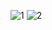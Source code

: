 ![1](https://user-images.githubusercontent.com/94215644/143451097-4521829a-f481-44a8-a07d-acead6e1838b.png)
![2](https://user-images.githubusercontent.com/94215644/143452506-0806f637-a233-4c2e-b195-524dc62013be.png)
